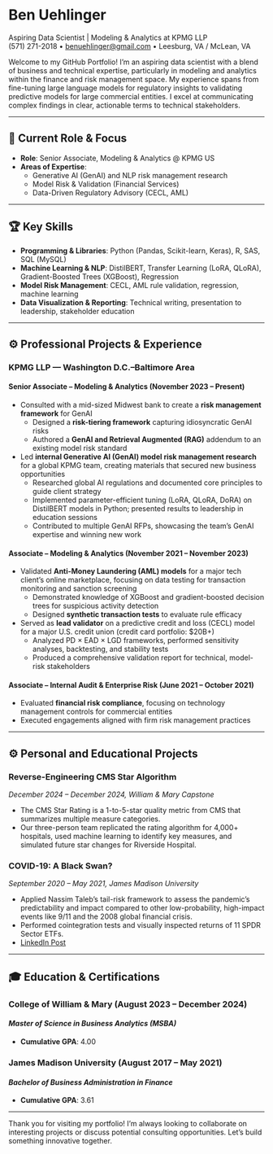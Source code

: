 # **Ben Uehlinger**  
Aspiring Data Scientist | Modeling & Analytics at KPMG LLP  
(571) 271-2018 • [benuehlinger@gmail.com](mailto:benuehlinger@gmail.com) • Leesburg, VA / McLean, VA

Welcome to my GitHub Portfolio! I’m an aspiring data scientist with a blend of business and technical expertise, particularly in modeling and analytics within the finance and risk management space. My experience spans from fine-tuning large language models for regulatory insights to validating predictive models for large commercial entities. I excel at communicating complex findings in clear, actionable terms to technical stakeholders.

---

## 💼 Current Role & Focus

- **Role**: Senior Associate, Modeling & Analytics @ KPMG US  
- **Areas of Expertise**:  
  - Generative AI (GenAI) and NLP risk management research  
  - Model Risk & Validation (Financial Services)  
  - Data-Driven Regulatory Advisory (CECL, AML)

---

## 🏆 Key Skills

- **Programming & Libraries**: Python (Pandas, Scikit-learn, Keras), R, SAS, SQL (MySQL)  
- **Machine Learning & NLP**: DistilBERT, Transfer Learning (LoRA, QLoRA), Gradient-Boosted Trees (XGBoost), Regression  
- **Model Risk Management**: CECL, AML rule validation, regression, machine learning  
- **Data Visualization & Reporting**: Technical writing, presentation to leadership, stakeholder education

---

## ⚙️ Professional Projects & Experience

### **KPMG LLP — Washington D.C.–Baltimore Area**

#### **Senior Associate – Modeling & Analytics** (November 2023 – Present)
- Consulted with a mid-sized Midwest bank to create a **risk management framework** for GenAI  
  - Designed a **risk-tiering framework** capturing idiosyncratic GenAI risks  
  - Authored a **GenAI and Retrieval Augmented (RAG)** addendum to an existing model risk standard  
- Led **internal Generative AI (GenAI) model risk management research** for a global KPMG team, creating materials that secured new business opportunities  
  - Researched global AI regulations and documented core principles to guide client strategy  
  - Implemented parameter-efficient tuning (LoRA, QLoRA, DoRA) on DistilBERT models in Python; presented results to leadership in education sessions  
  - Contributed to multiple GenAI RFPs, showcasing the team’s GenAI expertise and winning new work

#### **Associate – Modeling & Analytics** (November 2021 – November 2023)
- Validated **Anti-Money Laundering (AML) models** for a major tech client’s online marketplace, focusing on data testing for transaction monitoring and sanction screening  
    - Demonstrated knowledge of XGBoost and gradient-boosted decision trees for suspicious activity detection  
  - Designed **synthetic transaction tests** to evaluate rule efficacy  
- Served as **lead validator** on a predictive credit and loss (CECL) model for a major U.S. credit union (credit card portfolio: \$20B+)  
  - Analyzed PD × EAD × LGD frameworks, performed sensitivity analyses, backtesting, and stability tests  
  - Produced a comprehensive validation report for technical, model-risk stakeholders

#### **Associate – Internal Audit & Enterprise Risk** (June 2021 – October 2021)
- Evaluated **financial risk compliance**, focusing on technology management controls for commercial entities  
- Executed engagements aligned with firm risk management practices

---

## ⚙️ Personal and Educational Projects

### **Reverse-Engineering CMS Star Algorithm**  
*December 2024 – December 2024, William & Mary Capstone*  
- The CMS Star Rating is a 1-to-5-star quality metric from CMS that summarizes multiple measure categories.  
- Our three-person team replicated the rating algorithm for 4,000+ hospitals, used machine learning to identify key measures, and simulated future star changes for Riverside Hospital.

### **COVID-19: A Black Swan?**  
*September 2020 – May 2021, James Madison University*  
- Applied Nassim Taleb’s tail-risk framework to assess the pandemic’s predictability and impact compared to other low-probability, high-impact events like 9/11 and the 2008 global financial crisis.  
- Performed cointegration tests and visually inspected returns of 11 SPDR Sector ETFs.  
- [LinkedIn Post](https://www.linkedin.com/posts/benuehlinger_covid-19-a-black-swan-activity-6805583797850005505-TC78?utm_source=share&utm_medium=member_desktop)

---

## 🎓 Education & Certifications

### **College of William & Mary** (August 2023 – December 2024)
#### *Master of Science in Business Analytics (MSBA)*
- **Cumulative GPA**: 4.00  

### **James Madison University** (August 2017 – May 2021)
#### *Bachelor of Business Administration in Finance*
- **Cumulative GPA**: 3.61

---

Thank you for visiting my portfolio! I’m always looking to collaborate on interesting projects or discuss potential consulting opportunities. Let’s build something innovative together.
